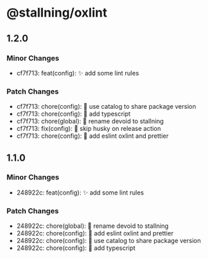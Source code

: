# @stallning/oxlint

## 1.2.0

### Minor Changes

- cf7f713: feat(config): :sparkles: add some lint rules

### Patch Changes

- cf7f713: chore(config): :wrench: use catalog to share package version
- cf7f713: chore(config): :wrench: add typescript
- cf7f713: chore(global): :truck: rename devoid to stallning
- cf7f713: fix(config): :bug: skip husky on release action
- cf7f713: chore(config): :wrench: add eslint oxlint and prettier

## 1.1.0

### Minor Changes

- 248922c: feat(config): :sparkles: add some lint rules

### Patch Changes

- 248922c: chore(global): :truck: rename devoid to stallning
- 248922c: chore(config): :wrench: add eslint oxlint and prettier
- 248922c: chore(config): :wrench: use catalog to share package version
- 248922c: chore(config): :wrench: add typescript
